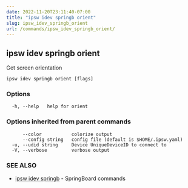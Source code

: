 ```yaml
---
date: 2022-11-20T23:11:40-07:00
title: "ipsw idev springb orient"
slug: ipsw_idev_springb_orient
url: /commands/ipsw_idev_springb_orient/
---
```

## ipsw idev springb orient

Get screen orientation

```
ipsw idev springb orient [flags]
```

### Options

```
  -h, --help   help for orient
```

### Options inherited from parent commands

```
      --color           colorize output
      --config string   config file (default is $HOME/.ipsw.yaml)
  -u, --udid string     Device UniqueDeviceID to connect to
  -V, --verbose         verbose output
```

### SEE ALSO

* [ipsw idev springb](/cmd/ipsw_idev_springb/)	 - SpringBoard commands


